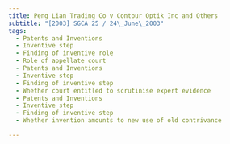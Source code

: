 ```yaml
---
title: Peng Lian Trading Co v Contour Optik Inc and Others 
subtitle: "[2003] SGCA 25 / 24\_June\_2003"
tags:
  - Patents and Inventions
  - Inventive step
  - Finding of inventive role
  - Role of appellate court
  - Patents and Inventions
  - Inventive step
  - Finding of inventive step
  - Whether court entitled to scrutinise expert evidence
  - Patents and Inventions
  - Inventive step
  - Finding of inventive step
  - Whether invention amounts to new use of old contrivance

---
```


